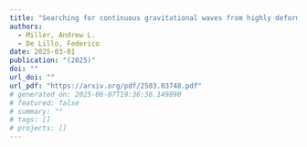 ```yaml
---
title: "Searching for continuous gravitational waves from highly deformed compact objects with DECIGO"
authors:
  - Miller, Andrew L.
  - De Lillo, Federico
date: 2025-03-01
publication: "(2025)"
doi: ""
url_doi: ""
url_pdf: "https://arxiv.org/pdf/2503.03748.pdf"
# generated_on: 2025-06-07T19:36:36.149890
# featured: false
# summary: ""
# tags: []
# projects: []
---
```

